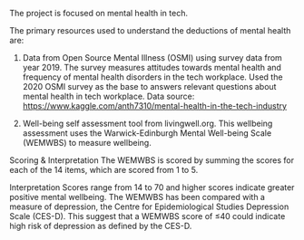 The project is focused on mental health in tech.

The primary resources used to understand the deductions of mental health are:

1. Data from Open Source Mental Illness (OSMI) using survey data from year 2019. The survey measures attitudes towards mental health and frequency of mental health disorders in the tech workplace. Used the 2020 OSMI survey as the base to answers relevant questions about mental health in tech workplace.
Data source: https://www.kaggle.com/anth7310/mental-health-in-the-tech-industry

2. Well-being self assessment tool from livingwell.org. This wellbeing assessment uses the Warwick-Edinburgh Mental Well-being Scale (WEMWBS) to measure wellbeing.

Scoring & Interpretation
The WEMWBS is scored by summing the scores for each of the 14 items, which are scored from 1 to 5.

Interpretation
Scores range from 14 to 70 and higher scores indicate greater positive mental wellbeing.
The WEMWBS has been compared with a measure of depression, the Centre for Epidemiological Studies Depression Scale (CES-D). This suggest that a WEMWBS score of ≤40 could indicate high risk of depression as defined by the CES-D.

